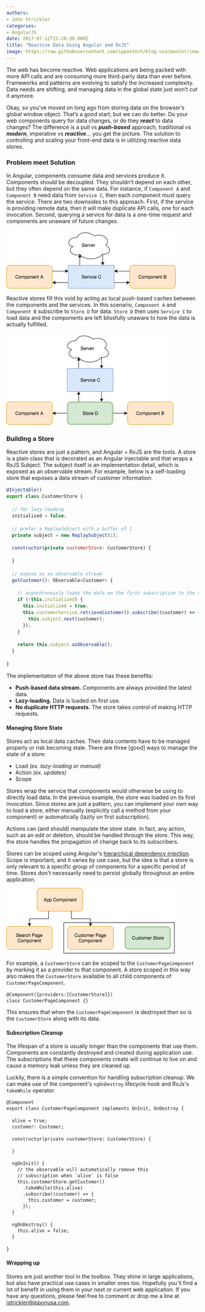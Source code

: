 ```yaml
---
authors:
- John Strickler
categories:
- AngularJS
date: 2017-07-12T15:28:30.000Z
title: "Reactive Data Using Angular and RxJS"
image: https://raw.githubusercontent.com/ippontech/blog-usa/master/images/2017/07/Reactive-Data-Using-Angular---RxJS-Blog--2-.png
---
```


The web has become reactive.  Web applications are being packed with more API calls and are consuming more third-party data than ever before.  Frameworks and patterns are evolving to satisfy the increased complexity.  Data needs are shifting, and managing data in the global state just won’t cut it anymore.

Okay, so you’ve moved on long ago from storing data on the browser’s global window object.  That’s a good start, but we can do better.  Do your web components query for data changes, or do they ***react*** to data changes?  The difference is a pull vs ***push-based*** approach, traditional vs ***modern***, imperative vs ***reactive***… you get the picture.  The solution to controlling and scaling your front-end data is in utilizing reactive data stores.

### Problem meet Solution

In Angular, components consume data and services produce it.  Components should be decoupled.  They shouldn’t depend on each other, but they often depend on the same data.  For instance, if `Component A` and `Component B` need data from `Service C`, then each component must query the service.  There are two downsides to this approach.  First, if the service is providing remote data, then it will make duplicate API calls, one for each invocation.  Second, querying a service for data is a one-time request and components are unaware of future changes.

![](https://raw.githubusercontent.com/ippontech/blog-usa/master/images/2017/07/service-c.png)

Reactive stores fill this void by acting as local push-based caches between the components and the services. In this scenario, `Component A` and `Component B` subscribe to `Store D` for data.  `Store D` then uses `Service C` to load data and the components are left blissfully unaware to how the data is actually fulfilled.

![](https://raw.githubusercontent.com/ippontech/blog-usa/master/images/2017/07/store-d.png)

### Building a Store

Reactive stores are just a pattern, and Angular + RxJS are the tools.  A store is a plain class that is decorated as an Angular injectable and that wraps a RxJS Subject.  The subject itself is an implementation detail, which is exposed as an observable stream. For example, below is a self-loading store that exposes a data stream of customer information:

```js
@Injectable()
export class CustomerStore {

  // for lazy-loading
  initialized = false;

  // prefer a ReplaySubject with a buffer of 1
  private subject = new ReplaySubject(1);

  constructor(private customerStore: CustomerStore) {

  }

  // expose as an observable stream
  getCustomer(): Observable<Customer> {

    // asynchronously loads the data on the first subscription to the store
    if (!this.initialized) {
      this.initialized = true;
      this.customerService.retrieveCustomer().subscribe((customer) => {
        this.subject.next(customer);
      });
    }

    return this.subject.asObservable();
  }

}
```

The implementation of the above store has these benefits:

- **Push-based data stream.**  Components are always provided the latest data.
- **Lazy-loading.**  Data is loaded on first use.
- **No duplicate HTTP requests.**  The store takes control of making HTTP requests.

#### Managing Store State

Stores act as local data caches.  Their data contents have to be managed properly or risk becoming stale.  There are three [good] ways to manage the state of a store:

- Load *(ex. lazy-loading or manual)*
- Action *(ex. updates)*
- Scope

Stores wrap the service that components would otherwise be using to directly load data.  In the previous example, the store was loaded on its first invocation.  Since stores are just a pattern, you can implement your own way to load a store, either manually (explicitly call a method from your component) or automatically (lazily on first subscription).

Actions can (and should) manipulate the store state.  In fact, any action, such as an edit or deletion, should be handled through the store.  This way, the store handles the propagation of change back to its subscribers.

Stores can be scoped using Angular's [hierarchical dependency injection](https://angular.io/guide/hierarchical-dependency-injection).  Scope is important, and it varies by use case, but the idea is that a store is only relevant to a specific group of components for a specific period of time.  Stores don't necessarily need to persist globally throughout an entire application.

![](https://raw.githubusercontent.com/ippontech/blog-usa/master/images/2017/07/scoped-store.png)

For example, a `CustomerStore` can be scoped to the `CustomerPageComponent` by marking it as a provider to that component.  A store scoped in this way also makes the `CustomerStore` available to all child components of `CustomerPageComponent`.

```
@Component({providers:[CustomerStore]})
class CustomerPageComponent {}
```

This ensures that when the `CustomerPageComponent` is destroyed then so is the `CustomerStore` along with its data.

#### Subscription Cleanup

The lifespan of a store is usually longer than the components that use them.  Components are constantly destroyed and created  during application use.  The subscriptions that these components create will continue to live on and cause a memory leak unless they are cleaned up.

Luckily, there is a simple convention for handling subscription cleanup.  We can make use of the component's `ngOnDestroy` lifecycle hook and RxJs's `takeWhile` operator.

```
@Component
export class CustomerPageComponent implements OnInit, OnDestroy {

  alive = true;
  customer: Customer;

  constructor(private customerStore: CustomerStore) {

  }

  ngOnInit() {
    // the observable will automatically remove this
    // subscription when `alive` is false
    this.customerStore.getCustomer()
      .takeWhile(this.alive)
      .subscribe((customer) => {
        this.customer = customer;
      });
  }

  ngOnDestroy() {
    this.alive = false;
  }

}
```

#### Wrapping up

Stores are just another tool in the toolbox.  They shine in large applications, but also have practical use cases in smaller ones too.  Hopefully you'll find a lot of benefit in using them in your next or current web application.  If you have any questions, please feel free to comment or drop me a line at [jstrickler@ipponusa.com](mailto:jstrickler@ipponusa.com).
